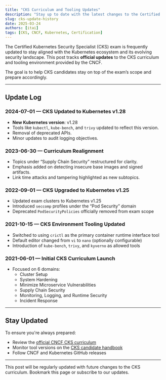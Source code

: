 ```yaml
---
title: "CKS Curriculum and Tooling Updates"
description: "Stay up to date with the latest changes to the Certified Kubernetes Security Specialist (CKS) exam curriculum and associated tools."
slug: cks-update-history
date: 2025-03-24
authors: [itai]
tags: [CKS, CNCF, Kubernetes, Certification]
---
```


The Certified Kubernetes Security Specialist (CKS) exam is frequently updated to stay aligned with the Kubernetes ecosystem and its evolving security landscape. <!-- truncate -->
This post tracks **official updates** to the CKS curriculum and tooling environment provided by the CNCF.

The goal is to help CKS candidates stay on top of the exam’s scope and prepare accordingly.

---

## Update Log

### 2024-07-01 — **CKS Updated to Kubernetes v1.28**

- **New Kubernetes version**: v1.28
- Tools like `kubectl`, `kube-bench`, and `trivy` updated to reflect this version.
- Removal of deprecated APIs.
- Minor updates to audit logging objectives.

### 2023-06-30 — **Curriculum Realignment**

- Topics under “Supply Chain Security” restructured for clarity.
- Emphasis added on detecting insecure base images and signed artifacts.
- Link time attacks and tampering highlighted as new subtopics.

### 2022-09-01 — **CKS Upgraded to Kubernetes v1.25**

- Updated exam clusters to Kubernetes v1.25
- Introduced `seccomp` profiles under the “Pod Security” domain
- Deprecated `PodSecurityPolicies` officially removed from exam scope

### 2021-10-15 — **CKS Environment Tooling Updated**

- Switched to using `crictl` as the primary container runtime interface tool
- Default editor changed from `vi` to `nano` (optionally configurable)
- Introduction of `kube-bench`, `trivy`, and `kyverno` as allowed tools

### 2021-06-01 — **Initial CKS Curriculum Launch**

- Focused on 6 domains:
  - Cluster Setup
  - System Hardening
  - Minimize Microservice Vulnerabilities
  - Supply Chain Security
  - Monitoring, Logging, and Runtime Security
  - Incident Response

---

## Stay Updated

To ensure you're always prepared:

- Review the [official CNCF CKS curriculum](https://training.linuxfoundation.org/certification/certified-kubernetes-security-specialist-cks/)
- Monitor tool versions on the [CKS candidate handbook](https://docs.linuxfoundation.org/tc-docs/certification/important-instructions-cks)
- Follow CNCF and Kubernetes GitHub releases

---

This post will be regularly updated with future changes to the CKS curriculum. Bookmark this page or subscribe to our updates.
